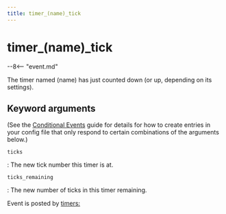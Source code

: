 ```yaml
---
title: timer_(name)_tick
---
```


# timer_(name)_tick


--8<-- "event.md"

The timer named (name) has just counted down (or up, depending on its
settings).

## Keyword arguments

(See the [Conditional Events](overview/conditional.md)
guide for details for how to create entries in your config file that
only respond to certain combinations of the arguments below.)

`ticks`

:   The new tick number this timer is at.

`ticks_remaining`

:   The new number of ticks in this timer remaining.

Event is posted by [timers:](../config/timers.md)
